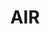 ---
title: "AIR"
summary: "Air is a French electronic / rock duo composed by Jean-Benoît Dunckel and Nicolas Godin, active since 1995. The band has given conflicting statements about whether \"AIR\" is an acronym ."
image: "air.jpg"
---